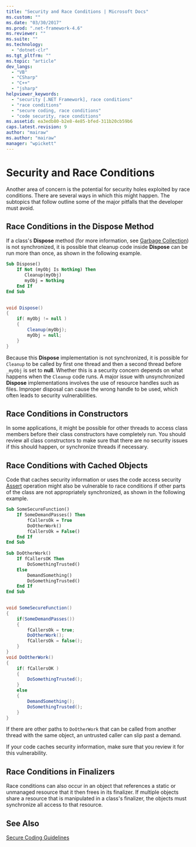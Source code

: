 ```yaml
---
title: "Security and Race Conditions | Microsoft Docs"
ms.custom: ""
ms.date: "03/30/2017"
ms.prod: ".net-framework-4.6"
ms.reviewer: ""
ms.suite: ""
ms.technology: 
  - "dotnet-clr"
ms.tgt_pltfrm: ""
ms.topic: "article"
dev_langs: 
  - "VB"
  - "CSharp"
  - "C++"
  - "jsharp"
helpviewer_keywords: 
  - "security [.NET Framework], race conditions"
  - "race conditions"
  - "secure coding, race conditions"
  - "code security, race conditions"
ms.assetid: ea3edb80-b2e8-4e85-bfed-311b20cb59b6
caps.latest.revision: 9
author: "mairaw"
ms.author: "mairaw"
manager: "wpickett"
---
```

# Security and Race Conditions
Another area of concern is the potential for security holes exploited by race conditions. There are several ways in which this might happen. The subtopics that follow outline some of the major pitfalls that the developer must avoid.  
  
## Race Conditions in the Dispose Method  
 If a class's **Dispose** method (for more information, see [Garbage Collection](../../../docs/standard/garbagecollection/index.md)) is not synchronized, it is possible that cleanup code inside **Dispose** can be run more than once, as shown in the following example.  
  
```vb  
Sub Dispose()  
    If Not (myObj Is Nothing) Then  
       Cleanup(myObj)  
       myObj = Nothing  
    End If  
End Sub  
  
```  
  
```csharp  
void Dispose()   
{  
    if( myObj != null )   
    {  
        Cleanup(myObj);  
        myObj = null;  
    }  
}  
```  
  
 Because this **Dispose** implementation is not synchronized, it is possible for `Cleanup` to be called by first one thread and then a second thread before `_myObj` is set to **null**. Whether this is a security concern depends on what happens when the `Cleanup` code runs. A major issue with unsynchronized **Dispose** implementations involves the use of resource handles such as files. Improper disposal can cause the wrong handle to be used, which often leads to security vulnerabilities.  
  
## Race Conditions in Constructors  
 In some applications, it might be possible for other threads to access class members before their class constructors have completely run. You should review all class constructors to make sure that there are no security issues if this should happen, or synchronize threads if necessary.  
  
## Race Conditions with Cached Objects  
 Code that caches security information or uses the code access security [Assert](../../../docs/framework/misc/using-the-assert-method.md) operation might also be vulnerable to race conditions if other parts of the class are not appropriately synchronized, as shown in the following example.  
  
```vb  
Sub SomeSecureFunction()  
    If SomeDemandPasses() Then  
        fCallersOk = True  
        DoOtherWork()  
        fCallersOk = False()  
    End If  
End Sub  
  
Sub DoOtherWork()  
    If fCallersOK Then  
        DoSomethingTrusted()  
    Else  
        DemandSomething()  
        DoSomethingTrusted()  
    End If  
End Sub  
  
```  
  
```csharp  
void SomeSecureFunction()   
{  
    if(SomeDemandPasses())   
    {  
        fCallersOk = true;  
        DoOtherWork();  
        fCallersOk = false();  
    }  
}  
void DoOtherWork()   
{  
    if( fCallersOK )   
    {  
        DoSomethingTrusted();  
    }  
    else   
    {  
        DemandSomething();  
        DoSomethingTrusted();  
    }  
}  
```  
  
 If there are other paths to `DoOtherWork` that can be called from another thread with the same object, an untrusted caller can slip past a demand.  
  
 If your code caches security information, make sure that you review it for this vulnerability.  
  
## Race Conditions in Finalizers  
 Race conditions can also occur in an object that references a static or unmanaged resource that it then frees in its finalizer. If multiple objects share a resource that is manipulated in a class's finalizer, the objects must synchronize all access to that resource.  
  
## See Also  
 [Secure Coding Guidelines](../../../docs/standard/security/secure-coding-guidelines.md)